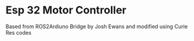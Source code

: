 # Esp 32 Motor Controller

Based from ROS2Ardiuno Bridge by Josh Ewans and modified using Curie Res codes